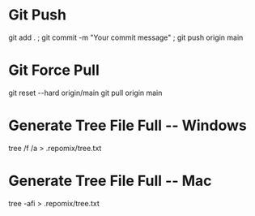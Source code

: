 # Git Push
git add . ; git commit -m "Your commit message" ; git push origin main

# Git Force Pull
git reset --hard origin/main
git pull origin main

# Generate Tree File Full -- Windows
tree /f /a > .repomix/tree.txt

# Generate Tree File Full -- Mac
tree -afi > .repomix/tree.txt